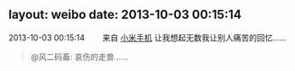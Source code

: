 layout: weibo
date: 2013-10-03 00:15:14
---
2013-10-03 00:15:14  &nbsp;&nbsp;&nbsp;&nbsp;&nbsp;&nbsp; 来自 <a href="http://app.weibo.com/t/feed/22zMnn" rel="nofollow">小米手机</a>
让我想起无数我让别人痛苦的回忆……
>  @风二码畜: 哀伤的走兽…… ​​​
